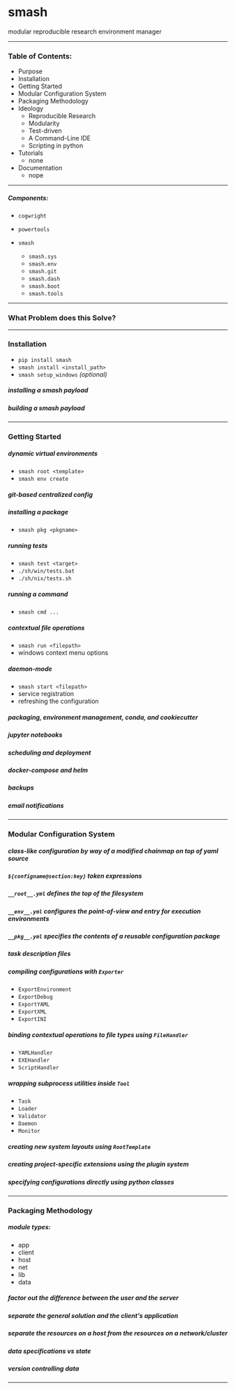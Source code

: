 # smash
modular reproducible research environment manager

--------------------------------------------------------------------------

### Table of Contents:

- Purpose
- Installation
- Getting Started
- Modular Configuration System
- Packaging Methodology
- Ideology
    - Reproducible Research
    - Modularity
    - Test-driven
    - A Command-Line IDE
    - Scripting in python 
- Tutorials
    - none
- Documentation
    - nope
 
---
##### Components:

- `cogwright`
- `powertools`

- `smash`
    - `smash.sys`
    - `smash.env`
    - `smash.git`
    - `smash.dash`
    - `smash.boot`
    - `smash.tools`


--------------------------------------------------------------------------

### What Problem does this Solve?

---
### Installation
- `pip install smash`
- `smash install <install_path>`
- `smash setup_windows` _(optional)_

##### installing a smash payload

##### building a smash payload


---
### Getting Started

##### dynamic virtual environments
- `smash root <template>`
- `smash env create`

##### git-based centralized config

##### installing a package
- `smash pkg <pkgname>`

##### running tests
- `smash test <target>`
- `./sh/win/tests.bat`
- `./sh/nix/tests.sh`

##### running a command
- `smash cmd ...`

##### contextual file operations
- `smash run <filepath>`
- windows context menu options

##### daemon-mode
- `smash start <filepath>`
- service registration
- refreshing the configuration

##### packaging, environment management, conda, and cookiecutter

##### jupyter notebooks

##### scheduling and deployment

##### docker-compose and helm

##### backups

##### email notifications


---
### Modular Configuration System 

##### class-like configuration by way of a modified chainmap on top of yaml source

##### `${configname@section:key}` token expressions

##### `__root__.yml` defines the top of the filesystem

##### `__env__.yml` configures the point-of-view and entry for execution environments

##### `__pkg__.yml` specifies the contents of a reusable configuration package

##### task description files
 
##### compiling configurations with `Exporter`

- `ExportEnvironment`
- `ExportDebug`
- `ExportYAML`
- `ExportXML`
- `ExportINI`

##### binding contextual operations to file types using `FileHandler`

- `YAMLHandler`
- `EXEHandler`
- `ScriptHandler`

##### wrapping subprocess utilities inside `Tool`

- `Task`
- `Loader`
- `Validator`
- `Daemon`
- `Monitor`


##### creating new system layouts using `RootTemplate`

##### creating project-specific extensions using the plugin system

##### specifying configurations directly using python classes


---
### Packaging Methodology

##### module types:
- app
- client
- host
- net
- lib
- data

##### factor out the difference between the user and the server

##### separate the general solution and the client's application

##### separate the resources on a host from the resources on a network/cluster

##### data specifications vs state

##### version controlling data


--------------------------------------------------------------------------
